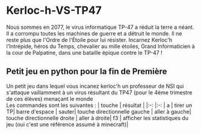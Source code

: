 # Kerloc-h-VS-TP47

Nous sommes en 2077, le virus informatique TP-47 a réduit la terre a néant. Il a corrompu toutes les machines de guerre et a détruit le monde. Il ne reste plus que l'Ordre de l'Étoile pour lui résister. Incarnez Kerloc'h l'Intrépide, héros du Temps, chevalier au mille étoiles, Grand Informaticien à la cour de Palpatine, dans une bataille épique contre le TP-47 ! 

## Petit jeu en python pour la fin de Première

Un petit jeu dans lequel vous incanez kerloc'h un professeur de NSI qui s'attaque vaillamment à un virus résultant du TP47 (pour le 4ème trimestre de ces élèves) menaçant le monde  
Les commandes sont les suivantes : 
| touche | résultat |
|:-:    |:-:    |
a        |                     tirer un TP|
barre d'espace  |              sauter|
touche directionnelle gauche |  aller à gauche|
touche directionnelle droite |  aller à droite|
f3                           |  afficher les statistiques du jeu (oui c'est une référence assumé à minecraft)|
